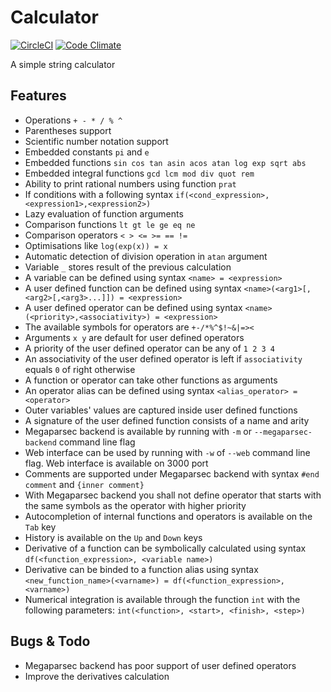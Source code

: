# Calculator
[![CircleCI](https://circleci.com/gh/Abbath/Calculator.svg?style=shield)](https://circleci.com/gh/Abbath/Calculator)
[![Code Climate](https://codeclimate.com/github/Abbath/Calculator/badges/gpa.svg)](https://codeclimate.com/github/Abbath/Calculator)

A simple string calculator

Features
--
* Operations `+ - * / % ^`
* Parentheses support
* Scientific number notation support
* Embedded constants `pi` and `e`
* Embedded functions `sin cos tan asin acos atan log exp sqrt abs`
* Embedded integral functions `gcd lcm mod div quot rem`
* Ability to print rational numbers using function `prat`
* If conditions with a following syntax `if(<cond_expression>,<expression1>,<expression2>)`
* Lazy evaluation of function arguments
* Comparison functions `lt gt le ge eq ne`
* Comparison operators `< > <= >= == !=`
* Optimisations like `log(exp(x)) = x`
* Automatic detection of division operation in `atan` argument
* Variable `_` stores result of the previous calculation
* A variable can be defined using syntax `<name> = <expression>`
* A user defined function can be defined using syntax `<name>(<arg1>[,<arg2>[,<arg3>...]]) = <expression>`
* A user defined operator can be defined using syntax `<name>(<priority>,<associativity>) = <expression>`
* The available symbols for operators are `+-/*%^$!~&|=><`
* Arguments `x y` are default for user defined operators
* A priority of the user defined operator can be any of `1 2 3 4`
* An associativity of the user defined operator is left if `associativity` equals `0` of right otherwise
* A function or operator can take other functions as arguments
* An operator alias can be defined using syntax `<alias_operator> = <operator>`
* Outer variables' values are captured inside user defined functions
* A signature of the user defined function consists of a name and arity
* Megaparsec backend is available by running with `-m` or `--megaparsec-backend` command line flag
* Web interface can be used by running with `-w` of `--web` command line flag. Web interface is available on 3000 port
* Comments are supported under Megaparsec backend with syntax `#end comment` and `{inner comment}`
* With Megaparsec backend you shall not define operator that starts with the same symbols as the operator with higher priority
* Autocompletion of internal functions and operators is available on the `Tab` key
* History is available on the `Up` and `Down` keys
* Derivative of a function can be symbolically calculated using syntax `df(<function_expression>, <variable name>)`
* Derivative can be binded to a function alias using syntax `<new_function_name>(<varname>) = df(<function_expression>, <varname>)`
* Numerical integration is available through the function `int` with the following parameters: `int(<function>, <start>, <finish>, <step>)`

Bugs & Todo
--
* Megaparsec backend has poor support of user defined operators
* Improve the derivatives calculation
